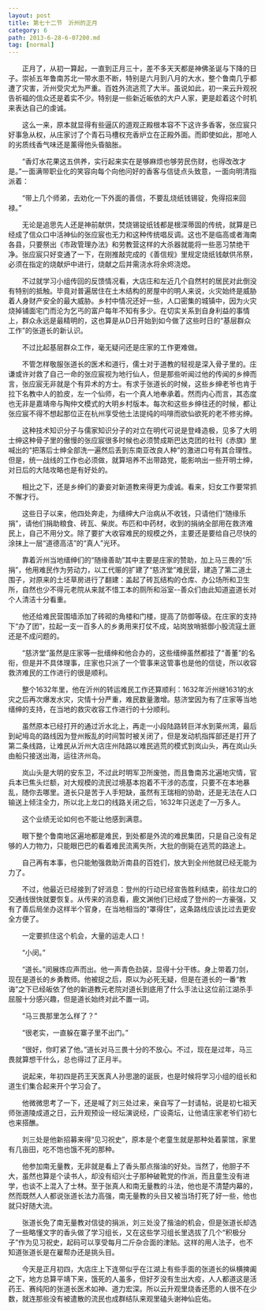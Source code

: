 ```yaml
---
layout: post
title: 第七十二节　沂州的正月
category: 6
path: 2013-6-28-6-07200.md
tag: [normal]
---
```


　　正月了，从初一算起，一直到正月三十，差不多天天都是神佛圣诞与下降的日子。崇祯五年鲁南苏北一带水患不断，特别是六月到八月的大水，整个鲁南几乎都遭了灾害，沂州受灾尤为严重。百姓外流逃荒了大半。虽说如此，初一来云升观祝告祈福的信众还是着实不少。特别是一些新近皈依的大户人家，更是趁着这个时机来表达自己的虔诚。

　　这么一来，原本就显得有些逼仄的道观正殿根本容不下这许多香客，张应宸只好事急从权，从庄家讨了个青石马槽权充香炉立在正殿外面。而即使如此，那呛人的劣质线香气味还是薰得他头昏脑胀。

　　“香灯水花果这五供养，实行起来实在是够麻烦也够劳民伤财，也得改改才是。”一面满带职业化的笑容向每个向他问好的香客与信徒点头致意，一面向明清指派着：

　　“带上几个师弟，去劝化一下外面的善信，不要乱烧纸钱锡锭，免得招来回禄。”

　　无论是追思先人还是神前献供，焚烧锡锭纸钱都是根深蒂固的传统，就算是已经成了信众口中活神仙的张应宸也无力和这种传统唱反调。这也不是临高或者海南各县，只要祭出《市政管理办法》和劳教营这样的大杀器就能将一些恶习禁绝干净。张应宸只好变通了一下，在刚推敲完成的《善信规》里规定烧纸钱献供吊祭，必须在指定的烧献炉中进行，烧献之后并需浇水将余烬浇熄。

　　不过就学习小组传回的反馈情况看，大店庄和左近几个自然村的居民对此倒没有特别的抵触。毕竟对普遍居住在土木结构的房屋中的明人来说，火灾始终是威胁着人身财产安全的最大威胁。乡村中情况还好一些，人口密集的城镇中，因为火灾烧掉铺面宅门而沦为乞丐的富户每年不知有多少。在切实关系到自身利益的事情上，群众永远是最精明的，这也算是从D日开始到如今做了这些时日的“基层群众工作”的张道长的新认识。

　　不过比起基层群众工作，毫无疑问还是庄家的工作更难做。

　　不管怎样敬服张道长的医术和道行，儒士对于道教的轻视是深入骨子里的。庄谦或许对救了自己一命的张应宸视为地行仙人，但是那些听闻过他的传闻的乡绅而言，张应宸无非就是个有异术的方士。有求于张道长的时候，这些乡绅老爷也肯于拉下名教中人的脸皮，左一个仙师，右一个真人地奉承着。然而内心而言，其态度也无非是嘉靖帝与陶仲文模式的大明乡村版本。每次和这些乡绅往还的时候，都让张应宸不得不想起那位正在杭州享受他土法提纯的吗啡而欲仙欲死的老不修劣绅。

　　这种技术知识分子与儒家知识分子的对立在明代可说是登峰造极，见多了大明士绅这种骨子里的傲慢的张应宸很多时候也必须赞成斯巴达克团的社刊《赤旗》里喊出的“把落后士绅全部洗一遍然后丢到东南亚改良人种”的激进口号有其合理性。但是，统一战线的工作也必须做，就算培养不出带路党，能影响出一些开明士绅，对日后的大陆攻略也是有好处的。

　　相比之下，还是乡绅们的妻妾对新道教来得更为虔诚。看来，妇女工作要常抓不懈才行。

　　这些日子以来，他四处奔走，为缙绅大户治病从不收钱，只请他们“随缘乐捐”，请他们捐助粮食、砖瓦、柴炭。布匹和中药材，收到的捐纳全部用在救济难民上，自己不用分文。除了要扩大收容难民的规模之外，主要还是要给自己尽快的涂抹上一层“道德高洁”的“真人”光环。

　　靠着沂州当地缙绅们的“随缘善助”其中主要是庄家的赞助，加上马三畏的“乐捐”，他用难民作为劳动力，以工代赈的扩建了“慈济堂”难民营，建造了第二道土围子，对原来的土坯草房进行了翻建：盖起了砖瓦结构的仓库、办公场所和卫生所，自然也少不得元老院从来就不惜工本的厕所和浴室--善众们由此知道盗道长对个人清洁十分看重。

　　他还给难民营围墙添加了砖砌的角楼和门楼，提高了防御等级。在庄家的支持下“办了团”，拉起一支一百多人的乡勇用来打仗不成，站岗放哨抵御小股流寇土匪还是不成问题的。

　　“慈济堂”虽然是庄家等一批缙绅和他合办的，这些缙绅虽然都挂了“善董”的名衔，但是并不具体理事，庄家也只派了一个管事来这管事也是他的信徒，所以收容救济难民的工作进行的很是顺利。

　　整个1632年里，他在沂州的转运难民工作还算顺利：1632年沂州继1631的水灾之后再次爆发水灾，灾情十分严重，难民数量激增。慈济堂因为有了庄家等当地缙绅的支持，在当地的救灾收容工作进行的十分顺利。

　　虽然原本已经打开的通过沂水北上，再走一小段陆路转巨洋水到莱州湾，最后到屺坶岛的路线因为登州叛乱的时间暂时被关闭了，但是发动机指挥部还是打开了第二条线路，让难民从沂州大店庄州陆路以难民逃荒的模式到岚山头，再在岚山头由船只接送出海，运往济州岛。

　　岚山头是大明的安东卫，不过此时明军卫所废弛，而且鲁南苏北遍地灾情，官兵本已焦头烂额，对大规模的流民过境基本抱着不干涉的态度，只要不在本地暴乱，随你去哪里。道长只是苦于人手短缺，虽然有王瑞相的协助，还是无法在人口输送上倾注全力，所以北上龙口的线路关闭之后，1632年只送走了一万多人。

　　这个业绩无论如何也不能让他感到满意。

　　眼下整个鲁南地区遍地都是难民，到处都是外流的难民集团，只是自己没有足够的人力物力，只能眼巴巴的看着难民流离失所，大批的倒毙在逃荒的路途上。

　　自己再有本事，也只能勉强救助沂南县的百姓们，放大到全州他就已经无能为力了。

　　不过，他最近已经接到了好消息：登州的行动已经宣告胜利结束，前往龙口的交通线很快就要恢复。从传来的消息看，鹿文渊他们已经成了登州的一方豪强，又有了善后局坐办这样半个官身，在当地相当的“罩得住”，这条路线应该比过去更安全方便了。

　　一定要抓住这个机会，大量的运走人口！

　　“小闵。”

　　“道长。”闵展炼应声而出。他一声青色劲装，显得十分干练。身上带着刀剑，现在是道长的乡勇教师。他被捉之后，原以为必死无疑，但是在道长的一番“教诲”之下已经皈依了他的新道教元老院对道长到底用了什么手法让这位前江湖杀手屈服十分感兴趣，但是道长始终对此不置一词。

　　“马三畏那里怎么样了？”

　　“很老实，一直躲在寨子里不出门。”

　　“很好，你盯紧了他。”道长对马三畏十分的不放心。不过，现在是过年，马三畏就算想干什么，总也得过了正月半。

　　说起来，年初四是药王天医真人孙思邈的诞辰，也是时候将学习小组的组长和道生们集合起来开个学习会了。

　　他微微思考了一下，还是喊了刘三处过来，亲自写了一封请帖，说是初七祖天师张道陵成道之日，云升观预设一经坛演说经，广设斋坛，让他请庄家老爷们初七也来搭醮。

　　刘三处是他新招募来得“见习祝史”，原本是个老童生就是那种处着蒙馆，家里有几亩田，吃不饱也饿不死的那种。

　　他参加南无量教，无非就是看上了香头那点揩油的好处。当然了，他胆子不大，虽然也算是个读书人，却没有绍兴士子那种破靴党的作派，而且童生没有进学，也谈不上混入了士林。至于张真人和南无量教的斗法，他也是不清楚内幕的，然而既然人人都说张道长法力高强，南无量教的头目又被当场打死了好一些，他也就只好随大流。

　　张道长免了南无量教对信徒的捐派，刘三处没了揩油的机会，但是张道长却选了一些略懂文字的香头做了学习组长，又在这些学习组长里选拔了几个“积极分子”作为见习祝史，起码可以享受每月二斤杂合面的津贴。这样的用人法子，也不知道张道长是在雇帮办还是挑头目。

　　今天是正月初四，大店庄上下连带似乎在江湖上有些手面的张道长的纵横捭阖之下，地方总算平靖下来，饿死的人虽多，但好歹没有生出大疫，人人都道这是活药王、赛纯阳的张道长医术如神、道力宏深。所以云升观里烧香还愿的人很不在少数，就连那些没有被遣散的流民也成群结队来观里磕头谢神仙庇佑。
